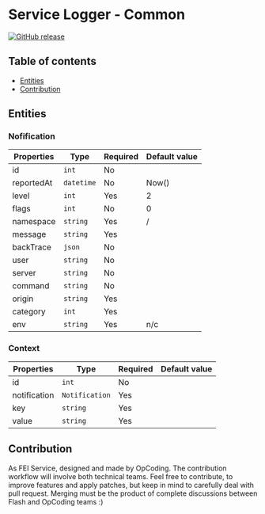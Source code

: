 # Service Logger - Common

[![GitHub release](https://img.shields.io/github/release/flash-global/logger-common.svg?style=for-the-badge)](README.md)

## Table of contents
- [Entities](#entities)
- [Contribution](#contribution)

## Entities

### Nofification
| Properties    | Type              | Required | Default value |
|---------------|-------------------|----------|---------------|
| id          | `int`      | No       |               |
| reportedAt          | `datetime`      | No       | Now()              |
| level     | `int`        | Yes       | 2         |
| flags     | `int`          | No       | 0              |
| namespace     | `string`          | Yes       | /              |
| message     | `string`          | Yes       |               |
| backTrace     | `json`          | No       |               |
| user     | `string`          | No       |               |
| server     | `string`          | No       |               |
| command     | `string`          | No       |               |
| origin     | `string`          | Yes       |               |
| category     | `int`          | Yes       |               |
| env     | `string`          | Yes       | n/c              |

### Context
| Properties    | Type              | Required | Default value |
|---------------|-------------------|----------|---------------|
| id          | `int`      | No       |               |
| notification          | `Notification`      | Yes       |               |
| key     | `string`        | Yes       |          |
| value     | `string`          | Yes       |               |


## Contribution
As FEI Service, designed and made by OpCoding. The contribution workflow will involve both technical teams. Feel free to contribute, to improve features and apply patches, but keep in mind to carefully deal with pull request. Merging must be the product of complete discussions between Flash and OpCoding teams :) 



